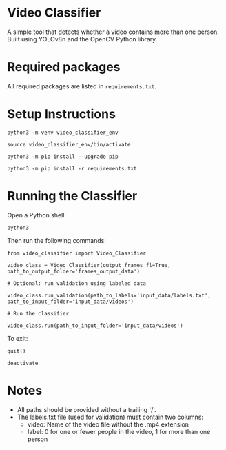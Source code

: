 # Video Classifier
A simple tool that detects whether a video contains more than one person.
Built using YOLOv8n and the OpenCV Python library.

# Required packages
All required packages are listed in `requirements.txt`.

# Setup Instructions

`python3 -m venv video_classifier_env`

`source video_classifier_env/bin/activate`

`python3 -m pip install --upgrade pip`

`python3 -m pip install -r requirements.txt`

# Running the Classifier

Open a Python shell:

`python3`

Then run the following commands:

`from video_classifier import Video_Classifier`

`video_class = Video_Classifier(output_frames_fl=True, path_to_output_folder='frames_output_data')`

`# Optional: run validation using labeled data`

`video_class.run_validation(path_to_labels='input_data/labels.txt', path_to_input_folder='input_data/videos')`

`# Run the classifier`

`video_class.run(path_to_input_folder='input_data/videos')`

To exit:

`quit()`

`deactivate`

# Notes

- All paths should be provided without a trailing '/'.
- The labels.txt file (used for validation) must contain two columns:
  - video: Name of the video file without the .mp4 extension
  - label: 0 for one or fewer people in the video, 1 for more than one person
